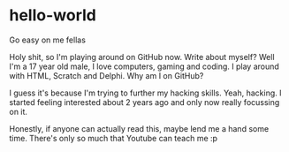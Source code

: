 # hello-world
Go easy on me fellas

Holy shit, so I'm playing around on GitHub now.
Write about myself? Well I'm a 17 year old male,
I love computers, gaming and coding. I play around
with HTML, Scratch and Delphi. Why am I on GitHub?

I guess it's because I'm trying to further my hacking
skills. Yeah, hacking. I started feeling interested about
2 years ago and only now really focussing on it.

Honestly, if anyone can actually read this, maybe lend me
a hand some time. There's only so much that Youtube can teach me :p

